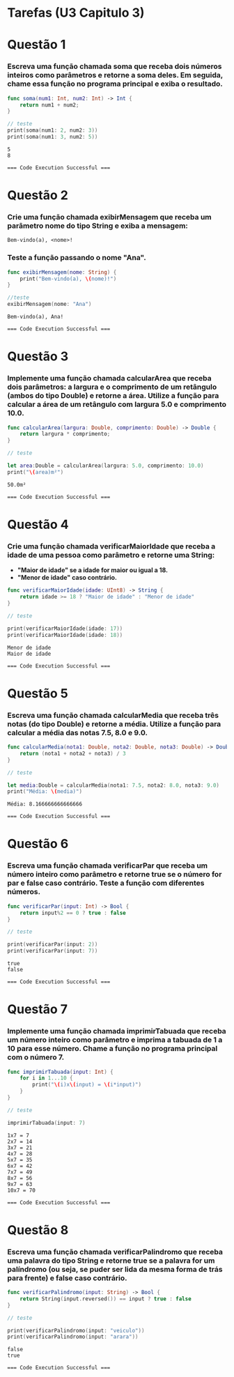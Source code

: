 # Tarefas (U3 Capitulo 3)

# Questão 1

### Escreva uma função chamada soma que receba dois números inteiros como parâmetros e retorne a soma deles. Em seguida, chame essa função no programa principal e exiba o resultado.

```swift
func soma(num1: Int, num2: Int) -> Int {
    return num1 + num2;
}

// teste
print(soma(num1: 2, num2: 3))
print(soma(num1: 3, num2: 5))
```

```
5
8

=== Code Execution Successful ===
```

# Questão 2

### Crie uma função chamada exibirMensagem que receba um parâmetro nome do tipo String e exiba a mensagem:

```
Bem-vindo(a), <nome>!
```

### Teste a função passando o nome "Ana".

```swift
func exibirMensagem(nome: String) {
    print("Bem-vindo(a), \(nome)!")
}

//teste
exibirMensagem(nome: "Ana")
```

```
Bem-vindo(a), Ana!

=== Code Execution Successful ===
```

# Questão 3

### Implemente uma função chamada calcularArea que receba dois parâmetros: a largura e o comprimento de um retângulo (ambos do tipo Double) e retorne a área. Utilize a função para calcular a área de um retângulo com largura 5.0 e comprimento 10.0.

```swift
func calcularArea(largura: Double, comprimento: Double) -> Double {
    return largura * comprimento;
}

// teste

let area:Double = calcularArea(largura: 5.0, comprimento: 10.0)
print("\(area)m²")
```

```
50.0m²

=== Code Execution Successful ===
```

# Questão 4

### Crie uma função chamada verificarMaiorIdade que receba a idade de uma pessoa como parâmetro e retorne uma String:

- **"Maior de idade" se a idade for maior ou igual a 18.**
- **"Menor de idade" caso contrário.**

```swift
func verificarMaiorIdade(idade: UInt8) -> String {
    return idade >= 18 ? "Maior de idade" : "Menor de idade"
}

// teste

print(verificarMaiorIdade(idade: 17))
print(verificarMaiorIdade(idade: 18))
```

```
Menor de idade
Maior de idade

=== Code Execution Successful ===
```

# Questão 5

### Escreva uma função chamada calcularMedia que receba três notas (do tipo Double) e retorne a média. Utilize a função para calcular a média das notas 7.5, 8.0 e 9.0.

```swift
func calcularMedia(nota1: Double, nota2: Double, nota3: Double) -> Double {
    return (nota1 + nota2 + nota3) / 3
}

// teste

let media:Double = calcularMedia(nota1: 7.5, nota2: 8.0, nota3: 9.0)
print("Média: \(media)")
```

```
Média: 8.166666666666666

=== Code Execution Successful ===
```

# Questão 6

### Escreva uma função chamada verificarPar que receba um número inteiro como parâmetro e retorne true se o número for par e false caso contrário. Teste a função com diferentes números.

```swift
func verificarPar(input: Int) -> Bool {
    return input%2 == 0 ? true : false
}

// teste

print(verificarPar(input: 2))
print(verificarPar(input: 7))
```

```
true
false

=== Code Execution Successful ===
```

# Questão 7

### Implemente uma função chamada imprimirTabuada que receba um número inteiro como parâmetro e imprima a tabuada de 1 a 10 para esse número. Chame a função no programa principal com o número 7.

```swift
func imprimirTabuada(input: Int) {
    for i in 1...10 {
        print("\(i)x\(input) = \(i*input)")
    }
}

// teste

imprimirTabuada(input: 7)
```

```
1x7 = 7
2x7 = 14
3x7 = 21
4x7 = 28
5x7 = 35
6x7 = 42
7x7 = 49
8x7 = 56
9x7 = 63
10x7 = 70

=== Code Execution Successful ===
```

# Questão 8

### Escreva uma função chamada verificarPalindromo que receba uma palavra do tipo String e retorne true se a palavra for um palíndromo (ou seja, se puder ser lida da mesma forma de trás para frente) e false caso contrário.

```swift
func verificarPalindromo(input: String) -> Bool {
    return String(input.reversed()) == input ? true : false
}

// teste

print(verificarPalindromo(input: "veiculo"))
print(verificarPalindromo(input: "arara"))
```

```
false
true

=== Code Execution Successful ===
```
